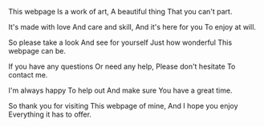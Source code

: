 This webpage
Is a work of art,
A beautiful thing
That you can't part.

It's made with love
And care and skill,
And it's here for you
To enjoy at will.

So please take a look
And see for yourself
Just how wonderful
This webpage can be.

If you have any questions
Or need any help,
Please don't hesitate
To contact me.

I'm always happy
To help out
And make sure
You have a great time.

So thank you for visiting
This webpage of mine,
And I hope you enjoy
Everything it has to offer.


